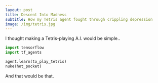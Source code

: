 ```yaml
---
layout: post
title: Descent Into Madness
subtitle: How my Tetris agent fought through crippling depression
image: /img/tetris.jpg
---
```


I thought making a Tetris-playing A.I. would be simple..
```python
import tensorflow
import tf_agents

agent.learn(to_play_tetris)
nuke(hot_pocket)
```
And that would be that.
